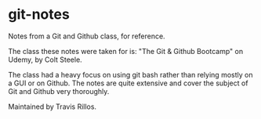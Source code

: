 # git-notes
Notes from a Git and Github class, for reference.

The class these notes were taken for is:
"The Git & Github Bootcamp" on Udemy, by Colt Steele.

The class had a heavy focus on using git bash rather than relying 
mostly on a GUI or on Github.  The notes are quite extensive
and cover the subject of Git and Github very thoroughly.



Maintained by Travis Rillos.